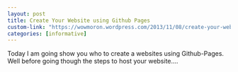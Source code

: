 ```yaml
---
layout: post
title: Create Your Website using Github Pages
custom-link: "https://wowmoron.wordpress.com/2013/11/08/create-your-website-using-github-pages/"
categories: [informative]
---
```

Today I am going show you who to create a websites using Github-Pages. Well before going though the steps to host your website....
